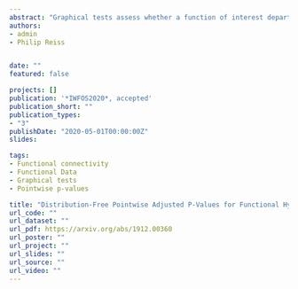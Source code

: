 ```yaml
---
abstract: "Graphical tests assess whether a function of interest departs from an envelope of functions generated under a simulated null distribution. This approach originated in spatial statistics, but has recently gained some popularity in functional data analysis. Whereas such envelope tests examine deviation from a functional null distribution in an omnibus sense, in some applications we wish to do more: to obtain p-values at each point in the function domain, adjusted to control the familywise error rate. Here we derive pointwise adjusted p-values based on envelope tests, and relate these to previous approaches for functional data under distributional assumptions. We then present two alternative distribution-free p-value adjustments that offer greater power. The methods are illustrated with an analysis of age-varying sex effects on cortical thickness in the human brain."
authors:
- admin
- Philip Reiss


date: ""
featured: false

projects: []
publication: '*IWFOS2020*, accepted'
publication_short: ""
publication_types:
- "3"
publishDate: "2020-05-01T00:00:00Z"
slides: 

tags:
- Functional connectivity
- Functional Data
- Graphical tests
- Pointwise p-values

title: "Distribution-Free Pointwise Adjusted P-Values for Functional Hypotheses"
url_code: ""
url_dataset: ""
url_pdf: https://arxiv.org/abs/1912.00360
url_poster: ""
url_project: ""
url_slides: ""
url_source: ""
url_video: ""
---
```



